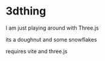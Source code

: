 # 3dthing

I am just playing around with Three.js

its a doughnut and some snowflakes

requires vite and three.js
